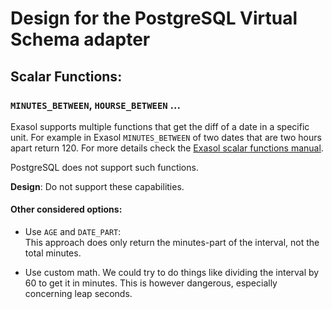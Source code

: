 # Design for the PostgreSQL Virtual Schema adapter

## Scalar Functions:

### `MINUTES_BETWEEN`, `HOURSE_BETWEEN` ...

Exasol supports multiple functions that get the diff of a date in a specific unit. For example in Exasol `MINUTES_BETWEEN` of two dates that are two hours apart return 120. For more details check the [Exasol scalar functions manual](https://docs.exasol.com/sql_references/functions/all_functions.htm).

PostgreSQL does not support such functions.

**Design**: Do not support these capabilities.

#### Other considered options:

* Use `AGE` and `DATE_PART`:     
  This approach does only return the minutes-part of the interval, not the total minutes.

* Use custom math. We could try to do things like dividing the interval by 60 to get it in minutes. This is however dangerous, especially concerning leap seconds.


